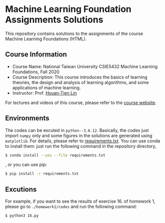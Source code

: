 # Machine Learning Foundation Assignments Solutions
This repository contains solutions to the assignments of the course Machine Learning Foundations (HTML).
## Course Information
* Course Name: National Taiwan University CSIE5432 Machine Learning Foundations, Fall 2020
* Course Description: This course introduces the basics of learning theories, the design and analysis of learning algorithms, and some applications of machine learning.
* Instructor: Prof. [Hsuan-Tien Lin](https://www.csie.ntu.edu.tw/~htlin/)

For lectures and videos of this course, please refer to the [course website](https://www.csie.ntu.edu.tw/~htlin/course/ml20fall/).
## Environments
The codes can be excuted in `python--3.6.12`. Basically, the codes just import `numpy` only and some figures in the solutions are generated using `matplotlib`. For details, please refer to [requirements.txt](./requirements.txt). You can use conda to install them: just run the following command in the repository directory,
```bash
$ conda install --yes --file requirements.txt
```
, or you can use pip:
```bash
$ pip install -r requirements.txt
```
## Excutions
For example, if you want to see the results of exercise 16. of homework 1, please go to `./homework1/codes` and run the following command:
```bash
$ python3 16.py
```
